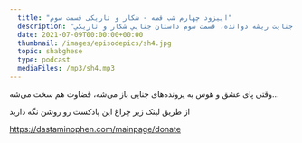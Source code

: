 ```yaml
---
  title: "اپیزود چهارم شب قصه - شکار و تاریکی قسمت سوم"
  description: "هوس در ميان جنايت ريشه دوانده، قسمت سوم داستان جنايي شكار و تاريكي"
  date: 2021-07-09T00:00:00+00:00
  thumbnail: /images/episodepics/sh4.jpg
  topic: shabghese
  type: podcast
  mediaFiles: /mp3/sh4.mp3
---
```

وقتی پای عشق و هوس به پرونده‌های جنایی باز می‌شه، قضاوت هم سخت می‌شه...

از طریق لینک زیر چراغ این پادکست رو روشن نگه دارید

https://dastaminophen.com/mainpage/donate